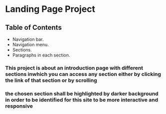 # Landing Page Project

## Table of Contents

* Navigation bar.
* Navigation menu.
* Sections.
* Paragraphs in each section.


### This project is about an introduction  page with different sections inwhich you can access any section either by clicking the link of that section or by scrolling 

### the chosen section shall be highlighted by darker background in order to be identified for this site to be more interactive and responsive 

